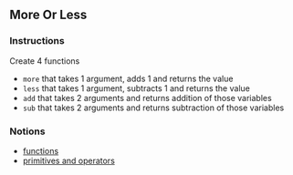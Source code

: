 ## More Or Less

### Instructions

Create 4 functions
- `more` that takes 1 argument, adds 1 and returns the value
- `less` that takes 1 argument, subtracts 1 and returns the value
- `add` that takes 2 arguments and returns addition of those variables
- `sub` that takes 2 arguments and returns subtraction of those variables


### Notions

- [functions](https://nan-academy.github.io/js-training/examples/functions.js)
- [primitives and operators](https://nan-academy.github.io/js-training/examples/primitive-and-operators.js)
